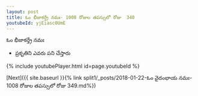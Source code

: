 ```yaml
---
layout: post
title: ఓం భీజాకర్త్రే నమః- 1008 రోజుల తపస్సులో రోజు  340
youtubeId: yjEiasc0UmE
---
```

 
 
 ఓం భీజాకర్త్రే నమః  
 
 -  ప్రకృతిని ఎవరు పని చేస్తారు 
 
  
 
  
 
 
 
 
 
 


{% include youtubePlayer.html id=page.youtubeId %}
 
[Next]({{ site.baseurl }}{% link  split1/_posts/2018-01-22-ఓం వైదంభాయ నమః- 1008 రోజుల తపస్సులో రోజు  349.md%})
 
